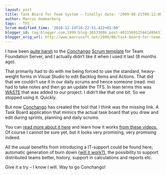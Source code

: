 ```yaml
---
layout: post
title: Task Board for Team System – finally! date: '2009-08-21T09:12:00.001+02:00'
author: Marcus Hammarberg
tags: - TFS -
Scrum modified_time: '2010-12-14T16:22:51.422+01:00'
blogger_id: tag:blogger.com,1999:blog-36533086.post-4031569125441489431
blogger_orig_url: http://www.marcusoft.net/2009/08/task-board-for-team-system-finally.html
---
```



I have been <a
href="http://www.marcusoft.net/2008/03/short-conchango-scrum-tfs-template.html"
target="_blank">quite harsh</a> to the
<a href="http://www.conchango.com/" target="_blank">Conchango</a>
<a href="http://scrumforteamsystem.com/en/" target="_blank">Scrum
template</a> for Team Foundation Server, and I actually didn’t like it
when I used it last (8 months ago).

That primarily had to do with me being forced to use the standard,
heavy-weight forms in Visual Studio to edit Backlog Items and Actions.
That did that we couldn’t use it in our daily scrums and hence someone
(read: me) had to take notes and then go an update the TFS. In lean
terms this was <a
href="http://en.wikipedia.org/wiki/Lean_software_development#Eliminate_waste"
target="_blank">WASTE</a> that was added to our project. I didn’t like
that one bit. So we stopped using it. Quickly.

But now
<a href="http://www.conchango.com/" target="_blank">Conchango</a> has
created the tool that I think was the missing link. A Task Board
application that mimics the actual task board that you draw and edit
during sprints, planning and daily scrums.

You can
<a href="http://scrumforteamsystem.com/en/TaskBoard/default.aspx"
target="_blank">read more about it here</a> and learn how it works
<a href="http://scrumforteamsystem.com/en/TaskBoard/WebCasts.aspx"
target="_blank">from these videos.</a> Of course I cannot be sure yet,
but it looks very promising, very promising indeed.

All the usual benefits from introducing a IT-support could be found
here; automatic generation of burn down (<a
href="http://www.marcusoft.net/2008/03/conchango-burndown-char-not-showing.html"
target="_blank">will it work?)</a>, the possibility to support
distributed teams better, history, support in calculations and reports
etc.

Give it a try – I know I will. Way to go Conchango!
